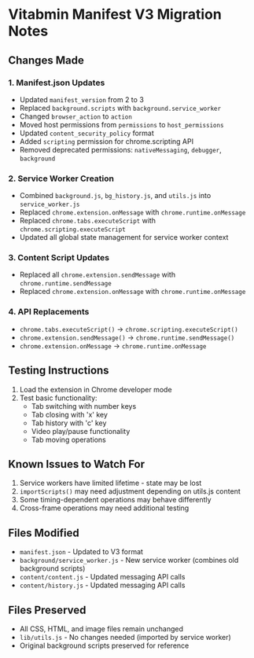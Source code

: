# Vitabmin Manifest V3 Migration Notes

## Changes Made

### 1. Manifest.json Updates
- Updated `manifest_version` from 2 to 3
- Replaced `background.scripts` with `background.service_worker`
- Changed `browser_action` to `action`
- Moved host permissions from `permissions` to `host_permissions`
- Updated `content_security_policy` format
- Added `scripting` permission for chrome.scripting API
- Removed deprecated permissions: `nativeMessaging`, `debugger`, `background`

### 2. Service Worker Creation
- Combined `background.js`, `bg_history.js`, and `utils.js` into `service_worker.js`
- Replaced `chrome.extension.onMessage` with `chrome.runtime.onMessage`
- Replaced `chrome.tabs.executeScript` with `chrome.scripting.executeScript`
- Updated all global state management for service worker context

### 3. Content Script Updates
- Replaced all `chrome.extension.sendMessage` with `chrome.runtime.sendMessage`
- Replaced `chrome.extension.onMessage` with `chrome.runtime.onMessage`

### 4. API Replacements
- `chrome.tabs.executeScript()` → `chrome.scripting.executeScript()`
- `chrome.extension.sendMessage()` → `chrome.runtime.sendMessage()`
- `chrome.extension.onMessage` → `chrome.runtime.onMessage`

## Testing Instructions

1. Load the extension in Chrome developer mode
2. Test basic functionality:
   - Tab switching with number keys
   - Tab closing with 'x' key
   - Tab history with 'c' key
   - Video play/pause functionality
   - Tab moving operations

## Known Issues to Watch For

1. Service workers have limited lifetime - state may be lost
2. `importScripts()` may need adjustment depending on utils.js content
3. Some timing-dependent operations may behave differently
4. Cross-frame operations may need additional testing

## Files Modified

- `manifest.json` - Updated to V3 format
- `background/service_worker.js` - New service worker (combines old background scripts)
- `content/content.js` - Updated messaging API calls
- `content/history.js` - Updated messaging API calls

## Files Preserved

- All CSS, HTML, and image files remain unchanged
- `lib/utils.js` - No changes needed (imported by service worker)
- Original background scripts preserved for reference